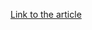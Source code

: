 [Link to the article](https://www.elastic.co/security-labs/call-stacks-no-more-free-passes-for-malware)

